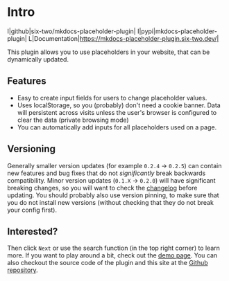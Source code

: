 # Intro

I|github|six-two/mkdocs-placeholder-plugin|
I|pypi|mkdocs-placeholder-plugin|
L|Documentation|https://mkdocs-placeholder-plugin.six-two.dev/|

This plugin allows you to use placeholders in your website, that can be dynamically updated.

## Features

- Easy to create input fields for users to change placeholder values.
- Uses localStorage, so you (probably) don't need a cookie banner. Data will persistent across visits unless the user's browser is configured to clear the data (private browsing mode)
- You can automatically add inputs for all placeholders used on a page.


## Versioning

Generally smaller version updates (for example `0.2.4` -> `0.2.5`) can contain new features and bug fixes that do not *significantly* break backwards compatibility.
Minor version updates (`0.1.X` -> `0.2.0`) will have significant breaking changes, so you will want to check the [changelog](https://github.com/six-two/mkdocs-placeholder-plugin#notable-changes) before updating.
You should probably also use version pinning, to make sure that you do not install new versions (without checking that they do not break your config first).


## Interested?

Then click `Next` or use the search function (in the top right corner) to learn more.
If you want to play around a bit, check out the [demo page](demo.md).
You can also checkout the source code of the plugin and this site at the [Github repository](https://github.com/six-two/mkdocs-placeholder-plugin).
